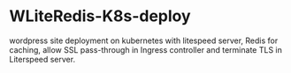 # WLiteRedis-K8s-deploy
wordpress site deployment on kubernetes with litespeed server, Redis for caching, allow SSL pass-through in Ingress controller and terminate TLS in Literspeed server. 
